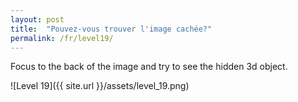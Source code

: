```yaml
---
layout: post
title:  "Pouvez-vous trouver l'image cachée?"
permalink: /fr/level19/
---
```

Focus to the back of the image and try to see the hidden 3d object.

![Level 19]({{ site.url }}/assets/level_19.png)